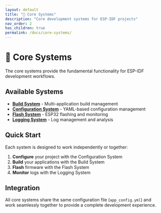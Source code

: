 ```yaml
---
layout: default
title: "🔧 Core Systems"
description: "Core development systems for ESP-IDF projects"
nav_order: 2
has_children: true
permalink: /docs/core-systems/
---
```


# 🔧 Core Systems

The core systems provide the fundamental functionality for ESP-IDF development workflows.

## Available Systems

- **[Build System](build-system/)** - Multi-application build management
- **[Configuration System](configuration/)** - YAML-based configuration management
- **[Flash System](flash-system/)** - ESP32 flashing and monitoring
- **[Logging System](logging-system/)** - Log management and analysis

## Quick Start

Each system is designed to work independently or together:

1. **Configure** your project with the Configuration System
2. **Build** your applications with the Build System
3. **Flash** firmware with the Flash System
4. **Monitor** logs with the Logging System

## Integration

All core systems share the same configuration file (`app_config.yml`) and work seamlessly together to provide a complete development experience.
